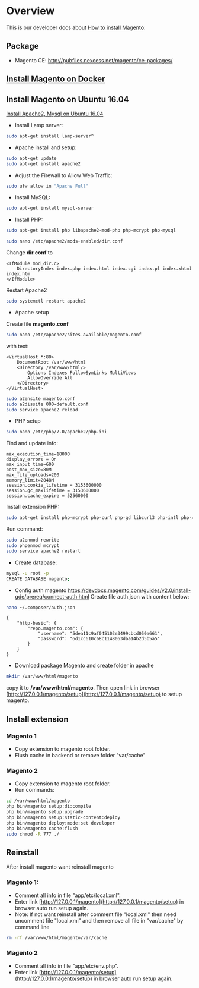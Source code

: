 # Overview
This is our developer docs about [How to install Magento](https://devdocs.magento.com/guides/v2.2/install-gde/bk-install-guide.html):

## Package
- Magento CE: http://pubfiles.nexcess.net/magento/ce-packages/
 
## [Install Magento on Docker](./../docker/sample.md#magento-2)

## Install Magento on Ubuntu 16.04
[Install Apache2, Mysql on Ubuntu 16.04](https://www.digitalocean.com/community/tutorials/how-to-install-linux-apache-mysql-php-lamp-stack-on-ubuntu-16-04)

- Install Lamp server: 
```bash
sudo apt-get install lamp-server^
```
- Apache install and setup:
```bash
sudo apt-get update
sudo apt-get install apache2
```
- Adjust the Firewall to Allow Web Traffic:
```bash
sudo ufw allow in "Apache Full"
```
- Install MySQL:
```bash
sudo apt-get install mysql-server
```
- Install PHP:
```bash
sudo apt-get install php libapache2-mod-php php-mcrypt php-mysql
```
```bash
sudo nano /etc/apache2/mods-enabled/dir.conf
```
Change **dir.conf** to 
```text
<IfModule mod_dir.c>
    DirectoryIndex index.php index.html index.cgi index.pl index.xhtml index.htm
</IfModule>
```
Restart Apache2
```bash
sudo systemctl restart apache2
```
- Apache setup

Create file **magento.conf**
```bash
sudo nano /etc/apache2/sites-available/magento.conf
```
with text:
```text
<VirtualHost *:80>
    DocumentRoot /var/www/html
    <Directory /var/www/html/>
        Options Indexes FollowSymLinks MultiViews
        AllowOverride All
    </Directory>
</VirtualHost>
```
```bash
sudo a2ensite magento.conf
sudo a2dissite 000-default.conf
sudo service apache2 reload
```
- PHP setup
```bash
sudo nano /etc/php/7.0/apache2/php.ini
```
Find and update info:
```text
max_execution_time=18000
display_errors = On
max_input_time=600
post_max_size=80M
max_file_uploads=200
memory_limit=2048M
session.cookie_lifetime = 3153600000
session.gc_maxlifetime = 3153600000
session.cache_expire = 52560000
```
Install extension PHP:
```bash
sudo apt-get install php-mcrypt php-curl php-gd libcurl3 php-intl php-xsl
```
Run command:
```bash
sudo a2enmod rewrite
sudo phpenmod mcrypt
sudo service apache2 restart
```

- Create database:
```bash
mysql -u root -p
CREATE DATABASE magento;
```
- Config auth magento
https://devdocs.magento.com/guides/v2.0/install-gde/prereq/connect-auth.html Create file auth.json with content below:
```bash
nano ~/.composer/auth.json
```
```text
{
    "http-basic": {
        "repo.magento.com": {
            "username": "5dea11c9af045103e3499cbcd050a661",
            "password": "6d1cc610c68c1148063daa14b2d5b5a5"
        }
    }
}
```
- Download package Magento and create folder in apache 
```bash
mkdir /var/www/html/magento
```
copy it to **/var/www/html/magento**. Then open link in browser [http://127.0.0.1/magento/setup](http://127.0.0.1/magento/setup) to setup magento.
## Install extension
### Magento 1
- Copy extension to magento root folder.
- Flush cache in backend or remove folder "var/cache"
### Magento 2
- Copy extension to magento root folder.
- Run commands:
```bash
cd /var/www/html/magento
php bin/magento setup:di:compile
php bin/magento setup:upgrade
php bin/magento setup:static-content:deploy
php bin/magento deploy:mode:set developer
php bin/magento cache:flush
sudo chmod -R 777 ./
```
## Reinstall
After install magento want reinstall magento
### Magento 1: 
- Comment all info in file "app/etc/local.xml".
- Enter link [http://127.0.0.1/magento](http://127.0.0.1/magento/setup) in browser auto run setup again.
- Note: If not want reinstall after comment file "local.xml" then need uncomment file "local.xml" and then remove all file in "var/cache" by command line
```bash
rm -rf /var/www/html/magento/var/cache
```
### Magento 2
- Comment all info in file "app/etc/env.php".
- Enter link [http://127.0.0.1/magento/setup](http://127.0.0.1/magento/setup) in browser auto run setup again.
